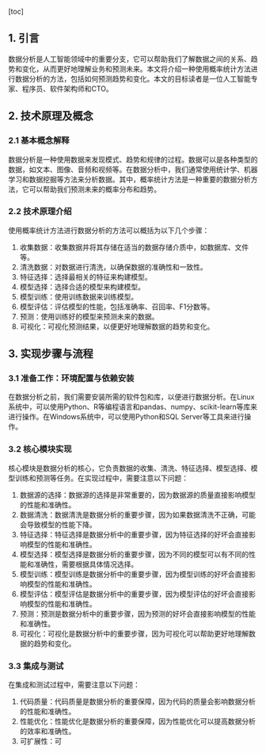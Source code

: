 
[toc]                    
                
                
## 1. 引言

数据分析是人工智能领域中的重要分支，它可以帮助我们了解数据之间的关系、趋势和变化，从而更好地理解业务和预测未来。本文将介绍一种使用概率统计方法进行数据分析的方法，包括如何预测趋势和变化。本文的目标读者是一位人工智能专家、程序员、软件架构师和CTO。

## 2. 技术原理及概念

### 2.1 基本概念解释

数据分析是一种使用数据来发现模式、趋势和规律的过程。数据可以是各种类型的数据，如文本、图像、音频和视频等。在数据分析中，我们通常使用统计学、机器学习和数据挖掘等方法来分析数据。其中，概率统计方法是一种重要的数据分析方法，它可以帮助我们预测未来的概率分布和趋势。

### 2.2 技术原理介绍

使用概率统计方法进行数据分析的方法可以概括为以下几个步骤：

1. 收集数据：收集数据并将其存储在适当的数据存储介质中，如数据库、文件等。
2. 清洗数据：对数据进行清洗，以确保数据的准确性和一致性。
3. 特征选择：选择最相关的特征来构建模型。
4. 模型选择：选择合适的模型来构建模型。
5. 模型训练：使用训练数据来训练模型。
6. 模型评估：评估模型的性能，包括准确率、召回率、F1分数等。
7. 预测：使用训练好的模型来预测未来的数据。
8. 可视化：可视化预测结果，以便更好地理解数据的趋势和变化。

## 3. 实现步骤与流程

### 3.1 准备工作：环境配置与依赖安装

在数据分析之前，我们需要安装所需的软件包和库，以便进行数据分析。在Linux系统中，可以使用Python、R等编程语言和pandas、numpy、scikit-learn等库来进行操作。在Windows系统中，可以使用Python和SQL Server等工具来进行操作。

### 3.2 核心模块实现

核心模块是数据分析的核心，它负责数据的收集、清洗、特征选择、模型选择、模型训练和预测等任务。在实现过程中，需要注意以下问题：

1. 数据源的选择：数据源的选择是非常重要的，因为数据源的质量直接影响模型的性能和准确性。
2. 数据清洗：数据清洗是数据分析的重要步骤，因为如果数据清洗不正确，可能会导致模型的性能下降。
3. 特征选择：特征选择是数据分析中的重要步骤，因为特征选择的好坏会直接影响模型的性能和准确性。
4. 模型选择：模型选择是数据分析的重要步骤，因为不同的模型可以有不同的性能和准确性，需要根据具体情况选择。
5. 模型训练：模型训练是数据分析中的重要步骤，因为模型训练的好坏会直接影响模型的性能和准确性。
6. 模型评估：模型评估是数据分析中的重要步骤，因为模型评估的好坏会直接影响模型的性能和准确性。
7. 预测：预测是数据分析中的重要步骤，因为预测的好坏会直接影响模型的性能和准确性。
8. 可视化：可视化是数据分析中的重要步骤，因为可视化可以帮助更好地理解数据的趋势和变化。

### 3.3 集成与测试

在集成和测试过程中，需要注意以下问题：

1. 代码质量：代码质量是数据分析的重要保障，因为代码的质量会影响数据分析的性能和准确性。
2. 性能优化：性能优化是数据分析的重要保障，因为性能优化可以提高数据分析的效率和准确性。
3. 可扩展性：可

